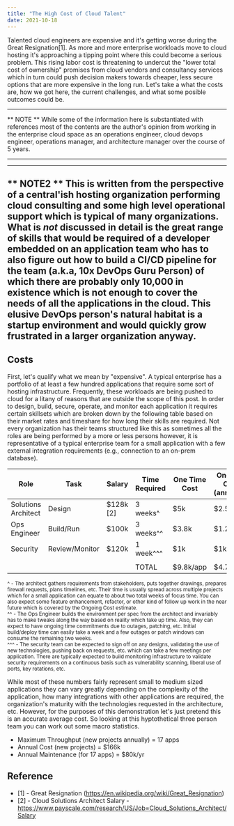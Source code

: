 ```yaml
---
title: "The High Cost of Cloud Talent"
date: 2021-10-18
---
```


Talented cloud engineers are expensive and it's getting worse during the Great Resignation[1]. As more and more enterprise workloads move to cloud hosting it's approaching a tipping point where this could become a serious problem. This rising labor cost is threatening to undercut the "lower total cost of ownership" promises from cloud vendors and consultancy services which in turn could push decision makers towards cheaper, less secure options that are more expensive in the long run. Let's take a what the costs are, how we got here, the current challenges, and what some posible outcomes could be. 


---
** NOTE **
While some of the information here is substantiated with references most of the contents are the author's opinion from working in the enterprise cloud space as an operations engineer, cloud devops engineer, operations manager, and architecture manager over the course of 5 years. 

---

---
** NOTE2 **
This is written from the perspective of a central'ish hosting organization performing cloud consulting and some high level operational support which is typical of many organizations. What is _not_ discussed in detail is the great range of skills that would be required of a developer embedded on an application team who has to also figure out how to build a CI/CD pipeline for the team (a.k.a, 10x DevOps Guru Person) of which there are probably only 10,000 in existence which is not enough to cover the needs of all the applications in the cloud. This elusive DevOps person's natural habitat is a startup environment and would quickly grow frustrated in a larger organization anyway. 
---

## Costs
First, let's qualify what we mean by "expensive". A typical enterprise has a portfolio of at least a few hundred applications that require some sort of hosting infrastructure. Frequently, these workloads are being pushed to cloud for a litany of reasons that are outside the scope of this post. In order to design, build, secure, operate, and monitor each application it requires certain skillsets which are broken down by the following table based on their market rates and timeshare for how long their skills are required. Not every organization has their teams structured like this as sometimes all the roles are being performed by a more or less persons however, it is representative of a typical enterprise team for a small application with a few external integration requirements (e.g., connection to an on-prem database). 

|        Role         |    Task        | Salary     | Time Required | One Time Cost | Ongoing Cost (annually) |
|---------------------|----------------|------------|---------------|---------------|-------------------------|
| Solutions Architect | Design         |  $128k [2] | 3 weeks^      | $5k           |  $2.5k                  |
| Ops Engineer        | Build/Run      |  $100k     | 3 weeks^^     | $3.8k         |  $1.2k                  |
| Security            | Review/Monitor |  $120k     | 1 week^^^     | $1k           |  $1k                    |
|                     |                |            |               |               |                         |
|                     |                |            |  TOTAL        | $9.8k/app     |  $4.7k/app              |

<sub>^ - The architect gathers requirements from stakeholders, puts together drawings, prepares firewall requests, plans timelines, etc. Their time is usually spread across multiple projects which for a small application can equate to about two total weeks of focus time. You can also expect some feature enhancement, refactor, or other kind of follow up work in the near future which is covered by the Ongoing Cost estimate. <BR>
^^ - The Ops Engineer builds the environment per spec from the architect and invariably has to make tweaks along the way based on reality which take up time. Also, they can expect to have ongoing time commitments due to outages, patching, etc. Initial build/deploy time can easily take a week and a few outages or patch windows can consume the remaining two weeks.<BR>
^^^ - The security team can be expected to sign off on any designs, validating the use of new technologies, pushing back on requests, etc. which can take a few meetings per application. There are typically expected to build  monitoring infrastructure to validate security requirements on a continuous basis such as vulnerability scanning, liberal use of ports, key rotations, etc.<BR></sub>

While most of these numbers fairly represent small to medium sized applications they can vary greatly depending on the complexity of the application, how many integrations with other applications are required, the organization's maturity with the technologies requested in the architecture, etc. However, for the purposes of this demonstration let's just pretend this is an accurate average cost. So looking at this hyptothetical three person team you can work out some macro statistics.

* Maximum Throughput (new projects annually) = 17 apps
* Annual Cost (new projects) = $166k
* Annual Maintenance (for 17 apps) = $80k/yr

## Reference
* [1] - Great Resignation (https://en.wikipedia.org/wiki/Great_Resignation)
* [2] - Cloud Solutions Architect Salary - https://www.payscale.com/research/US/Job=Cloud_Solutions_Architect/Salary
